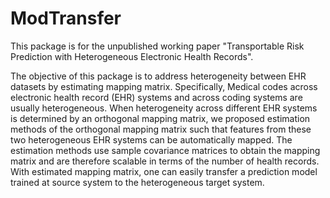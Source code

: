 # ModTransfer
This package is for the unpublished working paper "Transportable Risk Prediction with Heterogeneous Electronic Health Records".

The objective of this package is to address heterogeneity between EHR datasets by estimating mapping matrix. Specifically, Medical codes across electronic health record (EHR) systems and across coding systems are usually heterogeneous. When heterogeneity across different EHR systems is determined by an orthogonal mapping matrix, we proposed estimation methods of the orthogonal mapping matrix such that features from these two heterogeneous EHR systems can be automatically mapped. The estimation methods use sample covariance matrices to obtain the mapping matrix and are therefore scalable in terms of the number of health records. With estimated mapping matrix, one can easily transfer a prediction model trained at source system to the heterogeneous target system.

